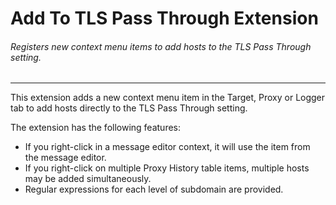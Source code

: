 Add To TLS Pass Through Extension
============================

###### Registers new context menu items to add hosts to the TLS Pass Through setting.

---
This extension adds a new context menu item in the Target, Proxy or Logger tab to add hosts directly to the TLS Pass
Through setting.

The extension has the following features: 
- If you right-click in a message editor context, it will use the item from the message editor.
- If you right-click on multiple Proxy History table items, multiple hosts may be added simultaneously.
- Regular expressions for each level of subdomain are provided.
